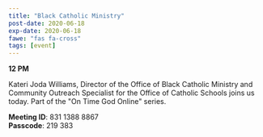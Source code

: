 ```yaml
---
title: "Black Catholic Ministry"
post-date: 2020-06-18
exp-date: 2020-06-18
fawe: "fas fa-cross"
tags: [event]
---
```

**12 PM**

Kateri Joda Williams, Director of the Office of Black Catholic Ministry and Community Outreach Specialist for the Office of Catholic Schools joins us today. Part of the "On Time God Online" series.

<p class="text-danger"><b>Meeting ID</b>: 831 1388 8867
<br>
<b>Passcode</b>: 219 383
</p>